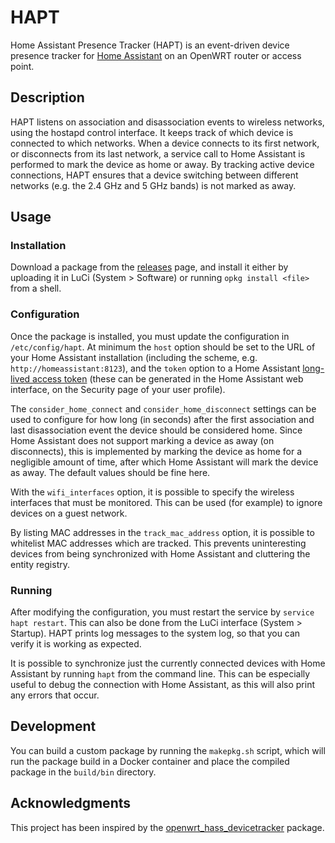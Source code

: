 # HAPT

Home Assistant Presence Tracker (HAPT) is an event-driven device presence tracker for [Home Assistant][homeassistant] on
an OpenWRT router or access point.

## Description

HAPT listens on association and disassociation events to wireless networks, using the hostapd control interface. It
keeps track of which device is connected to which networks. When a device connects to its first network, or disconnects
from its last network, a service call to Home Assistant is performed to mark the device as home or away. By tracking
active device connections, HAPT ensures that a device switching between different networks (e.g. the 2.4 GHz and 5 GHz
bands) is not marked as away.

## Usage

### Installation
Download a package from the [releases][releases] page, and install it either by uploading it in LuCi (System > Software)
or running `opkg install <file>` from a shell.

### Configuration
Once the package is installed, you must update the configuration in `/etc/config/hapt`. At minimum the `host` option
should be set to the URL of your Home Assistant installation (including the scheme, e.g. `http://homeassistant:8123`),
and the `token` option to a Home Assistant [long-lived access token][token] (these can be generated in the Home
Assistant web interface, on the Security page of your user profile).

The `consider_home_connect` and `consider_home_disconnect` settings can be used to configure for how long (in seconds)
after the first association and last disassociation event the device should be considered home. Since Home Assistant
does not support marking a device as away (on disconnects), this is implemented by marking the device as home for a
negligible amount of time, after which Home Assistant will mark the device as away. The default values should be fine
here.

With the `wifi_interfaces` option, it is possible to specify the wireless interfaces that must be monitored. This can be
used (for example) to ignore devices on a guest network.

By listing MAC addresses in the `track_mac_address` option, it is possible to whitelist MAC addresses which are tracked.
This prevents uninteresting devices from being synchronized with Home Assistant and cluttering the entity registry.

### Running
After modifying the configuration, you must restart the service by `service hapt restart`. This can also be done from
the LuCi interface (System > Startup). HAPT prints log messages to the system log, so that you can verify it is working
as expected.

It is possible to synchronize just the currently connected devices with Home Assistant by running `hapt` from the
command line. This can be especially useful to debug the connection with Home Assistant, as this will also print any
errors that occur.

## Development
You can build a custom package by running the `makepkg.sh` script, which will run the package build in a Docker
container and place the compiled package in the `build/bin` directory.

## Acknowledgments

This project has been inspired by the [openwrt_hass_devicetracker][hasstracker] package.

[homeassistant]: https://www.home-assistant.io/
[hasstracker]: https://github.com/mueslo/openwrt_hass_devicetracker
[releases]: https://github.com/oxan/hapt/releases
[token]: https://developers.home-assistant.io/docs/auth_api/#long-lived-access-token
